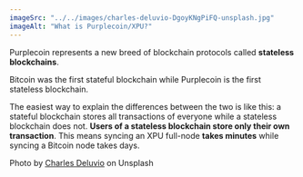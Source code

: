 ```yaml
---
imageSrc: "../../images/charles-deluvio-DgoyKNgPiFQ-unsplash.jpg"
imageAlt: "What is Purplecoin/XPU?"
---
```


Purplecoin represents a new breed of blockchain protocols called **stateless blockchains**.

Bitcoin was the first stateful blockchain while Purplecoin is the first stateless blockchain.  

The easiest way to explain the differences between the two is like this: a stateful blockchain stores all transactions of everyone while a stateless blockchain does not. **Users of a stateless blockchain store only their own transaction**. This means syncing an XPU full-node **takes minutes** while syncing a Bitcoin node takes days.

Photo by <a href="https://unsplash.com/@charlesdeluvio?utm_source=unsplash&utm_medium=referral&utm_content=creditCopyText" target="_blank" rel="nofollow noopener noreferrer" aria-label="External Link"><u>Charles Deluvio</u></a> on Unsplash
